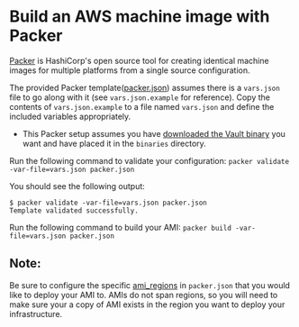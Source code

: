 # Build an AWS machine image with Packer

[Packer](https://www.packer.io/intro/index.html) is HashiCorp's open source tool
for creating identical machine images for multiple platforms from a single
source configuration.

The provided Packer template([packer.json](packer.json)) assumes there is a
`vars.json` file to go along with it (see `vars.json.example` for reference).
Copy the contents of `vars.json.example` to a file named `vars.json` and define
the included variables appropriately.
- This Packer setup assumes you have [downloaded the Vault
  binary](https://www.vaultproject.io/downloads) you want and have placed it in
  the `binaries` directory.

Run the following command to validate your configuration:
`packer validate -var-file=vars.json packer.json`

You should see the following output:

```shell
$ packer validate -var-file=vars.json packer.json
Template validated successfully.
```

Run the following command to build your AMI:
 `packer build -var-file=vars.json packer.json`

## Note:
Be sure to configure the specific
[ami_regions](https://www.packer.io/docs/builders/amazon-ebs.html#ami_regions)
in `packer.json` that you would like to deploy your AMI to. AMIs do not span
regions, so you will need to make sure your a copy of AMI exists in the region
you want to deploy your infrastructure.
